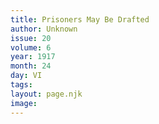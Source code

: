 ```yaml
---
title: Prisoners May Be Drafted
author: Unknown
issue: 20
volume: 6
year: 1917
month: 24
day: VI
tags:
layout: page.njk
image:
---
```



